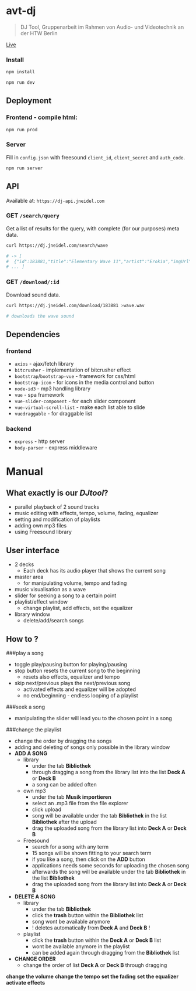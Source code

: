 # avt-dj

> DJ Tool, Gruppenarbeit im Rahmen von Audio- und Videotechnik an der HTW Berlin

[Live](https://dj.jneidel.com)

### Install

```sh
npm install

npm run dev
```

<!--
## Test

```sh
npm test

# only unit tests
npm run unit
```
-->

## Deployment
### Frontend - compile html:

```sh
npm run prod
```

### Server

Fill in `config.json` with freesound `client_id`, `client_secret` and `auth_code`.

<!-- still won't work, data.json could not be loaded - worth fixing? -->

```sh
npm run server
```

## API

Available at: `https://dj-api.jneidel.com`

### GET `/search/query`

Get a list of results for the query, with complete (for our purposes) meta data.

```sh
curl https://dj.jneidel.com/search/wave

# -> [
#  {"id":183881,"title":"Elementary Wave 11","artist":"Erokia","imgUrl":"https://freesound.org/data/displays/183/183881_9497060_wave_M.png","duration":51.7188}
# ... ]
```

### GET `/download/:id`

Download sound data.

```sh
curl https://dj.jneidel.com/download/183881 >wave.wav

# downloads the wave sound
```

## Dependencies

### frontend
- `axios` - ajax/fetch library
- `bitcrusher` - implementation of bitcrusher effect
- `bootstrap`/`bootstrap-vue` - framework for css/html
- `bootstrap-icon` - for icons in the media control and button
- `node-id3` - mp3 handling library
- `vue` - spa framework
- `vue-slider-component` - for each slider component
- `vue-virtual-scroll-list` - make each list able to slide
- `vuedraggable` - for draggable list

### backend
- `express` - http server
- `body-parser` - express middleware

# Manual

## What exactly is our *DJtool*?

- parallel playback of 2 sound tracks
- music editing with effects, tempo, volume, fading, equalizer
- setting and modification of playlists
- adding own mp3 files
- using Freesound library

## User interface
- 2 decks
  - Each deck has its audio player that shows the current song
- master area
  - for manipulating volume, tempo and fading
- music visualisation as a wave
- slider for seeking a song to a certain point
- playlist/effect window
  - change playlist, add effects, set the equalizer
- library window
  - delete/add/search songs

## How to ?
###play a song
- toggle play/pausing button for playing/pausing
- stop button resets the current song to the beginning
  - resets also effects, equalizer and tempo
- skip next/previous plays the next/previous song
    - activated effects and equalizer will be adopted
    - no end/beginning - endless looping of a playlist

###seek a song
- manipulating the slider will lead you to the chosen point in a song

###change the playlist
- change the order by dragging the songs
- adding and deleting of songs only possible in the library window
- **ADD A SONG**
  - library
    - under the tab **Bibliothek**
    - through dragging a song from the library list into the list **Deck A** or **Deck B**
    - a song can be added often
  - own mp3
    - under the tab **Musik importieren**
    - select an .mp3 file from the file explorer
    - click upload
    - song will be available under the tab **Bibliothek** in the list **Bibliothek** after the upload
    -  drag the uploaded song from the library list into  **Deck A** or **Deck B**
  - Freesound
    - search for a song with any term
    - 15 songs will be shown fitting to your search term
    - if you like a song, then click on the **ADD** button
    - applications needs some seconds for uploading the chosen song
    - afterwards the song will be available under the tab **Bibliothek** in the list **Bibliothek**
    -  drag the uploaded song from the library list into  **Deck A** or **Deck B**
- **DELETE A SONG**
  - library
    - under the tab **Bibliothek**
    - click the **trash** button within the **Bibliothek** list
    - song wont be available anymore
    - ! deletes automatically from **Deck A** and **Deck B** !
  - playlist
    - click the **trash** button within the **Deck A** or **Deck B** list
    - wont be available anymore in the playlist
    - can be added again through dragging from the **Bibliothek** list
- **CHANGE ORDER**
  - change the order of list **Deck A** or **Deck B** through dragging

**change the volume**
**change the tempo**
**set the fading**
**set the equalizer**
**activate effects**



